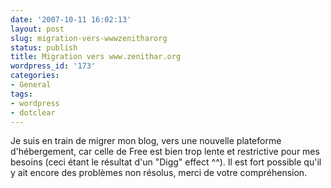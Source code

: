 ```yaml
---
date: '2007-10-11 16:02:13'
layout: post
slug: migration-vers-wwwzenitharorg
status: publish
title: Migration vers www.zenithar.org
wordpress_id: '173'
categories:
- General
tags:
- wordpress
- dotclear
---
```



Je suis en train de migrer mon blog, vers une nouvelle plateforme d'hébergement, car celle de Free est bien trop lente et restrictive pour mes besoins (ceci étant le résultat d'un "Digg" effect ^^). Il est fort possible qu'il y ait encore des problèmes non résolus, merci de votre compréhension.


